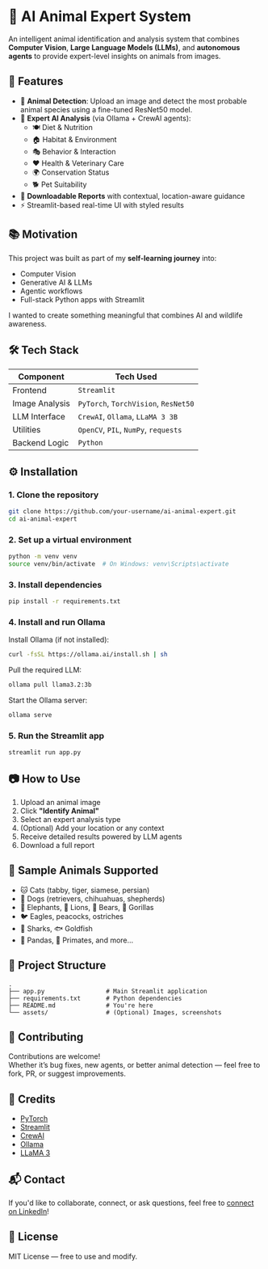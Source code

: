 # 🐾 AI Animal Expert System

An intelligent animal identification and analysis system that combines **Computer Vision**, **Large Language Models (LLMs)**, and **autonomous agents** to provide expert-level insights on animals from images.

## 🚀 Features

- 📸 **Animal Detection**: Upload an image and detect the most probable animal species using a fine-tuned ResNet50 model.
- 🧠 **Expert AI Analysis** (via Ollama + CrewAI agents):
  - 🍽️ Diet & Nutrition
  - 🏠 Habitat & Environment
  - 🎭 Behavior & Interaction
  - ❤️ Health & Veterinary Care
  - 🌍 Conservation Status
  - 🐕 Pet Suitability
- 📄 **Downloadable Reports** with contextual, location-aware guidance
- ⚡ Streamlit-based real-time UI with styled results

## 📚 Motivation

This project was built as part of my **self-learning journey** into:
- Computer Vision
- Generative AI & LLMs
- Agentic workflows
- Full-stack Python apps with Streamlit

I wanted to create something meaningful that combines AI and wildlife awareness.

## 🛠️ Tech Stack

| Component         | Tech Used                         |
|------------------|-----------------------------------|
| Frontend         | `Streamlit`                       |
| Image Analysis   | `PyTorch`, `TorchVision`, `ResNet50` |
| LLM Interface    | `CrewAI`, `Ollama`, `LLaMA 3 3B`  |
| Utilities        | `OpenCV`, `PIL`, `NumPy`, `requests` |
| Backend Logic    | `Python`                          |

## ⚙️ Installation

### 1. Clone the repository

```bash
git clone https://github.com/your-username/ai-animal-expert.git
cd ai-animal-expert
```

### 2. Set up a virtual environment

```bash
python -m venv venv
source venv/bin/activate  # On Windows: venv\Scripts\activate
```

### 3. Install dependencies

```bash
pip install -r requirements.txt
```

### 4. Install and run Ollama

Install Ollama (if not installed):
```bash
curl -fsSL https://ollama.ai/install.sh | sh
```

Pull the required LLM:
```bash
ollama pull llama3.2:3b
```

Start the Ollama server:
```bash
ollama serve
```

### 5. Run the Streamlit app

```bash
streamlit run app.py
```

## 📷 How to Use

1. Upload an animal image
2. Click **"Identify Animal"**
3. Select an expert analysis type
4. (Optional) Add your location or any context
5. Receive detailed results powered by LLM agents
6. Download a full report

## 🧪 Sample Animals Supported

- 🐱 Cats (tabby, tiger, siamese, persian)
- 🐶 Dogs (retrievers, chihuahuas, shepherds)
- 🐘 Elephants, 🦁 Lions, 🐻 Bears, 🦍 Gorillas
- 🐦 Eagles, peacocks, ostriches
- 🦈 Sharks, 🐟 Goldfish
- 🐼 Pandas, 🐒 Primates, and more...

## 📂 Project Structure

```
.
├── app.py                 # Main Streamlit application
├── requirements.txt       # Python dependencies
├── README.md              # You're here
└── assets/                # (Optional) Images, screenshots
```

## 🤝 Contributing

Contributions are welcome!  
Whether it’s bug fixes, new agents, or better animal detection — feel free to fork, PR, or suggest improvements.

## 🧠 Credits

- [PyTorch](https://pytorch.org/)
- [Streamlit](https://streamlit.io/)
- [CrewAI](https://github.com/joaomdmoura/crewAI)
- [Ollama](https://ollama.ai/)
- [LLaMA 3](https://ai.meta.com/llama/)

## 📬 Contact

If you'd like to collaborate, connect, or ask questions, feel free to [connect on LinkedIn](https://www.linkedin.com/in/sehar-nisar-078b92260/)!

## 📄 License

MIT License — free to use and modify.
